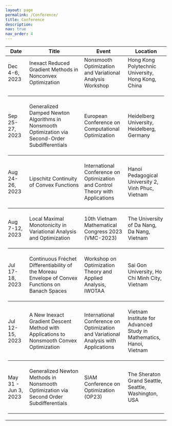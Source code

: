 ```yaml
---
layout: page
permalink: /Conference/
title: Conference
description: 
nav: true
nav_order: 4
---
```


<table border="0" cellpadding="0" cellspacing="0">
  <thead>
    <tr>
      <th style="width: 120px;">Date</th>
      <th style="width: 440px;">Title</th>
      <th style="width: 200px;">Event</th>
      <th style="width: 200px;">Location</th>
    </tr>
  </thead>
  <tbody>
    <tr>
  <td>Dec 4-6, 2023</td>
  <td>Inexact Reduced Gradient Methods in Nonconvex Optimization</td>
  <td>Nonsmooth Optimization and Variational Analysis Workshop</td>
  <td>Hong Kong Polytechnic University, Hong Kong, China</td>
</tr>
<tr>
  <td colspan="4"><hr></td>
</tr>
<tr>
  <td>Sep 25-27, 2023</td>
  <td>Generalized Damped Newton Algorithms in Nonsmooth Optimization via Second-Order Subdifferentials</td>
  <td>European Conference on Computational Optimization</td>
  <td>Heidelberg University, Heidelberg, Germany</td>
</tr>
<tr>
  <td colspan="4"><hr></td>
</tr>
<tr>
  <td>Aug 24-26, 2023</td>
  <td>Lipschitz Continuity of Convex Functions</td>
  <td>International Conference on Optimization and Control Theory with Applications</td>
  <td>Hanoi Pedagogical University 2, Vinh Phuc, Vietnam</td>
</tr>
<tr>
  <td colspan="4"><hr></td>
</tr>
<tr>
  <td>Aug 7-12, 2023</td>
  <td>Local Maximal Monotonicity in Variational Analysis and Optimization</td>
  <td>10th Vietnam Mathematical Congress 2023 (VMC-2023)</td>
  <td>The University of Da Nang, Da Nang, Vietnam</td>
</tr>
<tr>
  <td colspan="4"><hr></td>
</tr>
<tr>
  <td>Jul 17-18, 2023</td>
  <td>Continuous Fréchet Differentiability of the Moreau Envelope of Convex Functions on Banach Spaces</td>
  <td>Workshop on Optimization Theory and Applied Analysis, IWOTAA</td>
  <td>Sai Gon University, Ho Chi Minh City, Vietnam</td>
</tr>
<tr>
  <td colspan="4"><hr></td>
</tr>
<tr>
  <td>Jul 12-15, 2023</td>
  <td>A New Inexact Gradient Descent Method with Applications to Nonsmooth Convex Optimization</td>
  <td>International Conference on Optimization and Variational Analysis with Applications</td>
  <td>Vietnam Institute for Advanced Study in Mathematics, Hanoi, Vietnam</td>
</tr>
<tr>
  <td colspan="4"><hr></td>
</tr>
<tr>
  <td>May 31 - Jun 3, 2023</td>
  <td>Generalized Newton Methods in Nonsmooth Optimization via Second Order Subdifferentials</td>
  <td>SIAM Conference on Optimization (OP23)</td>
  <td>The Sheraton Grand Seattle, Seattle, Washington, USA</td>
</tr>
<tr>
  <td colspan="4"><hr></td>
</tr>
    <!-- end talks -->
  </tbody>
</table>